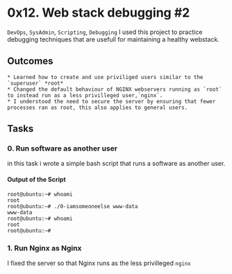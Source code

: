 # 0x12. Web stack debugging #2
` DevOps `, ` SysAdmin `, ` Scripting `, ` Debugging `
I used this project to practice debugging techniques that are usefull for maintaining a healthy webstack.

## Outcomes
	* Learned how to create and use priviliged users similar to the `superuser` *root*
	* Changed the default behaviour of NGINX webservers running as `root` to instead run as a less privilleged user,`nginx`.
	* I understood the need to secure the server by ensuring that fewer processes ran as root, this also applies to general users.

## Tasks

### 0. Run software as another user
in this task i wrote a simple bash script that runs a software as another user.

#### Output of the Script
```
root@ubuntu:~# whoami
root
root@ubuntu:~# ./0-iamsomeoneelse www-data
www-data
root@ubuntu:~# whoami
root
root@ubuntu:~#
```
### 1. Run Nginx as Nginx
I fixed the server so that Nginx runs as the less privilleged `nginx`
